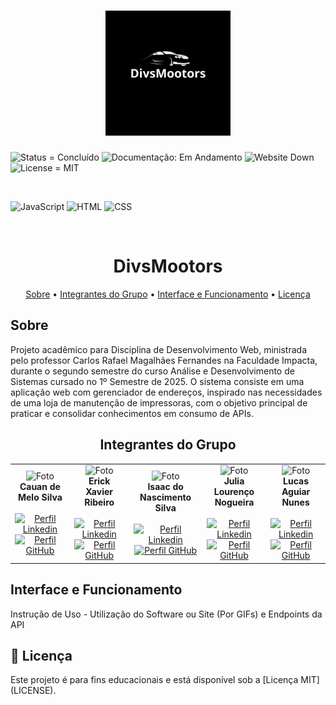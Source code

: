 <h1 align="center"><img src="logo.png" alt="Logo" width="200px"></h1>

<p>
    <img src="https://img.shields.io/badge/Status-Concluído-brightgreen" alt="Status = Concluído">
    <img src="https://img.shields.io/badge/Documentação-Em_Andamento-yellow" alt="Documentação: Em Andamento">
    <img src="https://img.shields.io/badge/Website-Down-red" alt="Website Down">
    <img src="https://img.shields.io/badge/License-MIT-blue" alt="License = MIT">
</p>

<br>

![JavaScript](https://img.shields.io/badge/javascript-%23323330.svg?style=for-the-badge&logo=javascript&logoColor=%23F7DF1E)
![HTML](https://img.shields.io/badge/html-%23E34F26.svg?style=for-the-badge&logo=html5&logoColor=white)
![CSS](https://img.shields.io/badge/css-%231572B6.svg?style=for-the-badge&logo=css3&logoColor=white)

<br>

<h1 align="center"; style="font-weight: bold;">DivsMootors</h1>

<p align="center">
    <a href="#sobre">Sobre</a> • 
    <a href="#grupo">Integrantes do Grupo</a> •
    <a href="#how-it-works">Interface e Funcionamento</a> • 
    <a href="#licença">Licença</a>
</p>

<h2 id="sobre">Sobre</h2>
Projeto acadêmico para Disciplina de Desenvolvimento Web, ministrada pelo professor Carlos Rafael Magalhães Fernandes na Faculdade Impacta, durante o segundo semestre do curso Análise e Desenvolvimento de Sistemas cursado no 1º Semestre de 2025. O sistema consiste em uma aplicação web com gerenciador de endereços, inspirado nas necessidades de uma loja de manutenção de impressoras, com o objetivo principal de praticar e consolidar conhecimentos em consumo de APIs.

<h2 id="grupo" align="center">Integrantes do Grupo</h2>
<table align="center">
  <tr>
    <td align="center">
      <img src="https://github.com/ivykkj.png" width="100" alt="Foto"/><br>
      <b>Cauan de Melo Silva</b><br><br>
        <a href="" target="_blank"><img title="Conecte-se" src="https://img.shields.io/badge/LinkedIn-0077B5?style=for-the-badge&logo=linkedin&logoColor=white" alt="Perfil Linkedin"/></a>
        <a href="https://github.com/ivykkj" target="_blank"><img title="Siga-Me" src="https://img.shields.io/badge/GitHub-100000?style=for-the-badge&logo=github&logoColor=white" alt="Perfil GitHub"/></a>
    </td>
    <td align="center">
      <img src="https://github.com/ErickXr.png" width="100" alt="Foto"/><br>
      <b>Erick Xavier Ribeiro</b><br><br>
        <a href="https://www.linkedin.com/in/erick-xavier-0a0b572a9/" target="_blank"><img title="Conecte-se" src="https://img.shields.io/badge/LinkedIn-0077B5?style=for-the-badge&logo=linkedin&logoColor=white" alt="Perfil Linkedin"/></a>
        <a href="https://github.com/ErickXr" target="_blank"><img title="Siga-Me" src="https://img.shields.io/badge/GitHub-100000?style=for-the-badge&logo=github&logoColor=white" alt="Perfil GitHub"/></a>
    </td>
    <td align="center">
      <img src="https://github.com/Isaacnasc.png" width="100" alt="Foto"/><br>
      <b>Isaac do Nascimento Silva</b><br><br>
        <a href="https://www.linkedin.com/in/isaac-nascimento-1925232a3/" target="_blank"><img title="Conecte-se" src="https://img.shields.io/badge/LinkedIn-0077B5?style=for-the-badge&logo=linkedin&logoColor=white" alt="Perfil Linkedin"/></a>
      <a href="https://github.com/Isaacnasc" target="_blank"><img title="Siga-Me" src="https://img.shields.io/badge/GitHub-100000?style=for-the-badge&logo=github&logoColor=white" alt="Perfil GitHub"/></a>
    </td>
    <td align="center">
      <img src="https://github.com/Jloren051.png" width="100" alt="Foto"/><br>
      <b>Julia Lourenço Nogueira</b><br><br>
        <a href="https://www.linkedin.com/in/julia-louren%C3%A7o-8065082ba/" target="_blank"><img title="Conecte-se" src="https://img.shields.io/badge/LinkedIn-0077B5?style=for-the-badge&logo=linkedin&logoColor=white" alt="Perfil Linkedin"/></a>
      <a href="https://github.com/Jloren051" target="_blank"><img title="Siga-Me" src="https://img.shields.io/badge/GitHub-100000?style=for-the-badge&logo=github&logoColor=white" alt="Perfil GitHub"/></a>
    </td>
    <td align="center">
      <img src="https://github.com/Lucas-Aguiar-Nunes.png" width="100"  alt="Foto"/><br>
      <b>Lucas Aguiar Nunes</b><br><br>
      <a href="https://www.linkedin.com/in/lucas-aguiar-nunes" target="_blank"><img title="Conecte-se" src="https://img.shields.io/badge/LinkedIn-0077B5?style=for-the-badge&logo=linkedin&logoColor=white" alt="Perfil Linkedin"/></a>
      <a href="https://github.com/Lucas-Aguiar-Nunes" target="_blank"><img title="Siga-Me" src="https://img.shields.io/badge/GitHub-100000?style=for-the-badge&logo=github&logoColor=white" alt="Perfil GitHub"/></a>
    </td>
  </tr>
</table>

<h2 id="how-it-works">Interface e Funcionamento</h2>
Instrução de Uso - Utilização do Software ou Site (Por GIFs) e Endpoints da API

<h2 id="licença">📜 Licença</h2>
Este projeto é para fins educacionais e está disponível sob a [Licença MIT](LICENSE).
